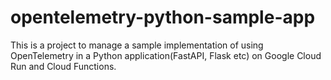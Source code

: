 # opentelemetry-python-sample-app

This is a project to manage a sample implementation of using OpenTelemetry in a Python application(FastAPI, Flask etc) on Google Cloud Run and Cloud Functions.
